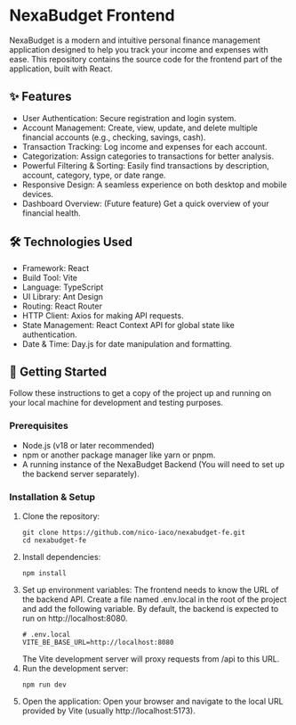 # NexaBudget Frontend
NexaBudget is a modern and intuitive personal finance management application designed to help you track your income and expenses with ease. This repository contains the source code for the frontend part of the application, built with React.
## ✨ Features
- User Authentication: Secure registration and login system.
- Account Management: Create, view, update, and delete multiple financial accounts (e.g., checking, savings, cash).
- Transaction Tracking: Log income and expenses for each account.
- Categorization: Assign categories to transactions for better analysis.
- Powerful Filtering & Sorting: Easily find transactions by description, account, category, type, or date range.
- Responsive Design: A seamless experience on both desktop and mobile devices.
- Dashboard Overview: (Future feature) Get a quick overview of your financial health.
## 🛠️ Technologies Used
- Framework: React
- Build Tool: Vite
- Language: TypeScript
- UI Library: Ant Design
- Routing: React Router
- HTTP Client: Axios for making API requests.
- State Management: React Context API for global state like authentication.
- Date & Time: Day.js for date manipulation and formatting.
## 🚀 Getting Started
Follow these instructions to get a copy of the project up and running on your local machine for development and testing purposes.
### Prerequisites
- Node.js (v18 or later recommended)
- npm or another package manager like yarn or pnpm.
- A running instance of the NexaBudget Backend (You will need to set up the backend server separately).
### Installation & Setup
1. Clone the repository:
    ```shell
    git clone https://github.com/nico-iaco/nexabudget-fe.git
    cd nexabudget-fe
    ```
2. Install dependencies:
    ```shell
    npm install
    ```
3. Set up environment variables: The frontend needs to know the URL of the backend API. Create a file named .env.local in the root of the project and add the following variable. By default, the backend is expected to run on http://localhost:8080.
    ```shell
    # .env.local
    VITE_BE_BASE_URL=http://localhost:8080
   ```
    The Vite development server will proxy requests from /api to this URL.
4. Run the development server:
    ```shell
    npm run dev
   ```
5. Open the application: Open your browser and navigate to the local URL provided by Vite (usually http://localhost:5173).